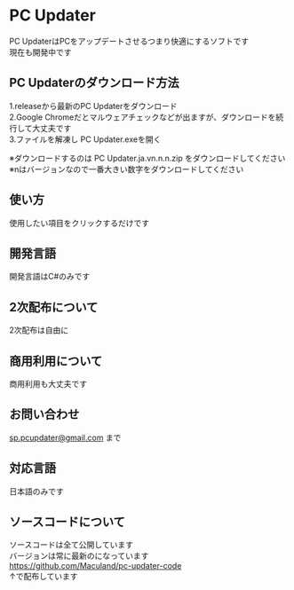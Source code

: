 # PC Updater
PC UpdaterはPCをアップデートさせるつまり快適にするソフトです<br>
現在も開発中です
<br>
## PC Updaterのダウンロード方法
1.releaseから最新のPC Updaterをダウンロード<br>
2.Google Chromeだとマルウェアチェックなどが出ますが、ダウンロードを続行して大丈夫です<br>
3.ファイルを解凍し PC Updater.exeを開く<br>

※ダウンロードするのは PC Updater.ja.vn.n.n.zip をダウンロードしてください<br>
※nはバージョンなので一番大きい数字をダウンロードしてください
## 使い方
使用したい項目をクリックするだけです
<br>

## 開発言語
開発言語はC#のみです

## 2次配布について
2次配布は自由に

## 商用利用について
商用利用も大丈夫です

## お問い合わせ
sp.pcupdater@gmail.com
まで

## 対応言語
日本語のみです

## ソースコードについて
ソースコードは全て公開しています<br>
バージョンは常に最新のになっています
<br>
https://github.com/Maculand/pc-updater-code
<br>↑で配布しています
